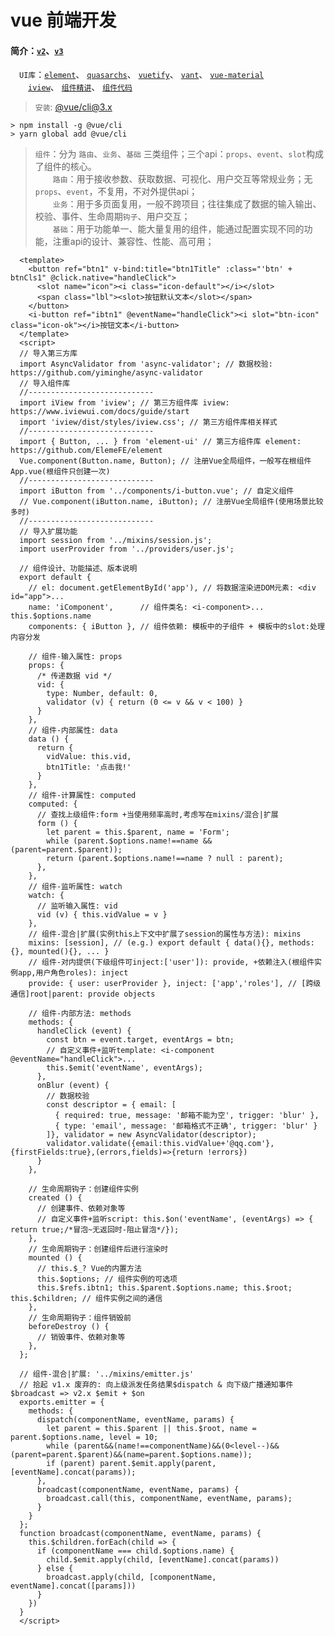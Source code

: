 # vue 前端开发

####  简介：[`v2`](https://cn.vuejs.org/v2/guide/)、[`v3`](https://cn.vuejs.org/v3/guide/)<br>
　`UI库`：[`element`](https://github.com/ElemeFE/element)、
[`quasarchs`](http://www.quasarchs.com/guide/opening-dev-server-to-public.html)、
[`vuetify`](https://github.com/vuetifyjs/vuetify)、
[`vant`](https://github.com/youzan/vant)、
[`vue-material`](https://github.com/vuematerial/vue-material)<br>
　　[`iview`](https://www.iviewui.com/docs/guide/start)、
[`组件精讲`](https://juejin.im/book/5bc844166fb9a05cd676ebca/section/5bc844166fb9a05cf52af65f)、
[`组件代码`](https://github.com/angenal/vue-component-book) 

> `安装`: [@vue/cli@3.x](https://cli.vuejs.org/zh/guide/installation.html)

~~~
> npm install -g @vue/cli
> yarn global add @vue/cli
~~~

> `组件`：分为 `路由`、`业务`、`基础` 三类组件；三个api：`props`、`event`、`slot`构成了组件的核心。<br>
　　`路由`：用于接收参数、获取数据、可视化、用户交互等常规业务；无`props`、`event`，不复用，不对外提供api；<br>
　　`业务`：用于多页面复用，一般不跨项目；往往集成了数据的输入输出、校验、事件、生命周期`钩子`、用户交互；<br>
　　`基础`：用于功能单一、能大量复用的组件，能通过配置实现不同的功能，注重api的设计、兼容性、性能、高可用；<br>

~~~vue
  <template>
    <button ref="btn1" v-bind:title="btn1Title" :class="'btn' + btnCls1" @click.native="handleClick">
      <slot name="icon"><i class="icon-default"></i></slot>
      <span class="lbl"><slot>按钮默认文本</slot></span>
    </button>
    <i-button ref="ibtn1" @eventName="handleClick"><i slot="btn-icon" class="icon-ok"></i>按钮文本</i-button>
  </template>
  <script>
  // 导入第三方库
  import AsyncValidator from 'async-validator'; // 数据校验: https://github.com/yiminghe/async-validator
  // 导入组件库
  //----------------------------
  import iView from 'iview'; // 第三方组件库 iview: https://www.iviewui.com/docs/guide/start
  import 'iview/dist/styles/iview.css'; // 第三方组件库相关样式
  //----------------------------
  import { Button, ... } from 'element-ui' // 第三方组件库 element: https://github.com/ElemeFE/element
  Vue.component(Button.name, Button); // 注册Vue全局组件，一般写在根组件App.vue(根组件只创建一次)
  //----------------------------
  import iButton from '../components/i-button.vue'; // 自定义组件
  // Vue.component(iButton.name, iButton); // 注册Vue全局组件(使用场景比较多时)
  //----------------------------
  // 导入扩展功能
  import session from '../mixins/session.js';
  import userProvider from '../providers/user.js';
  
  // 组件设计、功能描述、版本说明
  export default {
    // el: document.getElementById('app'), // 将数据渲染进DOM元素: <div id="app">...
    name: 'iComponent',      // 组件类名: <i-component>... this.$options.name
    components: { iButton }, // 组件依赖: 模板中的子组件 + 模板中的slot:处理内容分发

    // 组件-输入属性: props
    props: {
      /* 传递数据 vid */
      vid: {
        type: Number, default: 0,
        validator (v) { return (0 <= v && v < 100) }
      }
    },
    // 组件-内部属性: data
    data () {
      return {
        vidValue: this.vid,
        btn1Title: '点击我!'
      }
    },
    // 组件-计算属性: computed
    computed: {
      // 查找上级组件:form +当使用频率高时,考虑写在mixins/混合|扩展
      form () {
        let parent = this.$parent, name = 'Form';
        while (parent.$options.name!==name && (parent=parent.$parent));
        return (parent.$options.name!==name ? null : parent);
      },
    },
    // 组件-监听属性: watch
    watch: {
      // 监听输入属性: vid
      vid (v) { this.vidValue = v }
    },
    // 组件-混合|扩展(实例this上下文中扩展了session的属性与方法): mixins
    mixins: [session], // (e.g.) export default { data(){}, methods:{}, mounted(){}, ... }
    // 组件-对内提供(下级组件可inject:['user']): provide, +依赖注入(根组件实例app,用户角色roles): inject
    provide: { user: userProvider }, inject: ['app','roles'], // [跨级通信]root|parent: provide objects
    
    // 组件-内部方法: methods
    methods: {
      handleClick (event) {
        const btn = event.target, eventArgs = btn;
        // 自定义事件+监听template: <i-component @eventName="handleClick">...
        this.$emit('eventName', eventArgs);
      },
      onBlur (event) {
        // 数据校验
        const descriptor = { email: [
          { required: true, message: '邮箱不能为空', trigger: 'blur' },
          { type: 'email', message: '邮箱格式不正确', trigger: 'blur' }
        ]}, validator = new AsyncValidator(descriptor);
        validator.validate({email:this.vidValue+'@qq.com'},{firstFields:true},(errors,fields)=>{return !errors})
      }
    },
    
    // 生命周期钩子：创建组件实例
    created () {
      // 创建事件、依赖对象等
      // 自定义事件+监听script: this.$on('eventName', (eventArgs) => { return true;/*冒泡~无返回时-阻止冒泡*/});
    },
    // 生命周期钩子：创建组件后进行渲染时
    mounted () {
      // this.$_? Vue的内置方法
      this.$options; // 组件实例的可选项
      this.$refs.ibtn1; this.$parent.$options.name; this.$root; this.$children; // 组件实例之间的通信
    },
    // 生命周期钩子：组件销毁前
    beforeDestroy () {
      // 销毁事件、依赖对象等
    },
  };
  
  // 组件-混合|扩展: '../mixins/emitter.js'
  // 拾起 v1.x 废弃的: 向上级派发任务结果$dispatch & 向下级广播通知事件$broadcast => v2.x $emit + $on
  exports.emitter = {
    methods: {
      dispatch(componentName, eventName, params) {
        let parent = this.$parent || this.$root, name = parent.$options.name, level = 10;
        while (parent&&(name!==componentName)&&(0<level--)&&(parent=parent.$parent)&&(name=parent.$options.name));
        if (parent) parent.$emit.apply(parent, [eventName].concat(params));
      },
      broadcast(componentName, eventName, params) {
        broadcast.call(this, componentName, eventName, params);
      }
    }
  };
  function broadcast(componentName, eventName, params) {
    this.$children.forEach(child => {
      if (componentName === child.$options.name) {
        child.$emit.apply(child, [eventName].concat(params))
      } else {
        broadcast.apply(child, [componentName, eventName].concat([params]))
      }
    })
  }
  </script>
~~~

